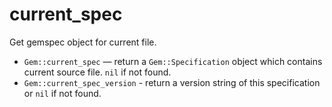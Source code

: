 # current_spec

Get gemspec object for current file.

* `Gem::current_spec` — return a `Gem::Specification` object which contains
  current source file. `nil` if not found.
* `Gem::current_spec_version` - return a version string of this specification
  or `nil` if not found.
